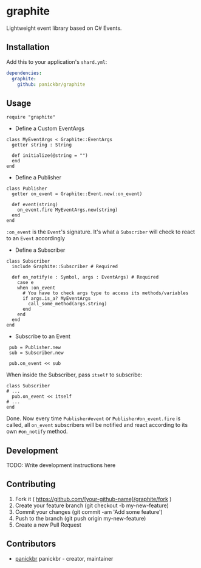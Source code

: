 # graphite

Lightweight event library based on C# Events.

## Installation

Add this to your application's `shard.yml`:

```yaml
dependencies:
  graphite:
    github: panickbr/graphite
```

## Usage

```crystal
require "graphite"
```

* Define a Custom EventArgs

``` crystal
class MyEventArgs < Graphite::EventArgs
  getter string : String
  
  def initialize(@string = "")
  end
end
```
* Define a Publisher

``` crystal
class Publisher
  getter on_event = Graphite::Event.new(:on_event)

  def event(string)
    on_event.fire MyEventArgs.new(string)
  end
end
```

`:on_event` is the `Event`'s signature. It's what a `Subscriber` will check to react to an `Event` accordingly

* Define a Subscriber

``` crystal
class Subscriber
  include Graphite::Subscriber # Required

  def on_notify(e : Symbol, args : EventArgs) # Required
    case e
    when :on_event
      # You have to check args type to access its methods/variables
      if args.is_a? MyEventArgs
        call_some_method(args.string) 
      end
    end
  end
end
```

* Subscribe to an Event

``` crystal
 pub = Publisher.new
 sub = Subscriber.new
 
 pub.on_event << sub
```

When inside the Subscriber, pass `itself` to subscribe:

``` crystal
class Subscriber
# ...
  pub.on_event << itself
# ...
end
```

Done. Now every time `Publisher#event` or `Publisher#on_event.fire` is called, all `on_event` subscribers will be notified and react according to its own `#on_notify` method.

## Development

TODO: Write development instructions here

## Contributing

1. Fork it ( https://github.com/[your-github-name]/graphite/fork )
2. Create your feature branch (git checkout -b my-new-feature)
3. Commit your changes (git commit -am 'Add some feature')
4. Push to the branch (git push origin my-new-feature)
5. Create a new Pull Request

## Contributors

- [panickbr](https://github.com/panickbr) panickbr - creator, maintainer
